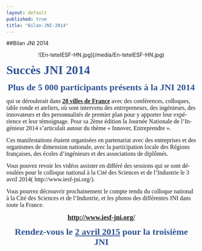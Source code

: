```yaml
---
layout: default
published: true
title: "Bilan-JNI-2014"
---
```


##Bilan JNI 2014
<body lang=FR link=blue vlink="#954F72" style='tab-interval:35.4pt'>
<p align=center /p>
![En-teteIESF-HN.jpg](/media/En-teteIESF-HN.jpg)

<div class=WordSection1>
<p class=MsoNormal style='mso-margin-top-alt:auto;mso-margin-bottom-alt:auto;
line-height:normal;mso-outline-level:1;vertical-align:top'><b><span
style='font-size:24.0pt;font-family:"Times New Roman","serif";mso-fareast-font-family:
"Times New Roman";color:#2F5496;mso-themecolor:accent5;mso-themeshade:191;
mso-font-kerning:18.0pt;mso-fareast-language:FR'>Succès JNI 2014</span></b></p>

<p class=MsoNormal align=center style='mso-margin-top-alt:auto;mso-margin-bottom-alt:
auto;text-align:center;line-height:normal;mso-outline-level:2;vertical-align:
top'><b><span style='font-size:18.0pt;font-family:"Times New Roman","serif";
mso-fareast-font-family:"Times New Roman";color:#2F5496;mso-themecolor:accent5;
mso-themeshade:191;mso-fareast-language:FR'>Plus de 5 000 participants présents
à la JNI 2014<o:p></o:p></span></b></p>

<p class=MsoNormal style='mso-margin-top-alt:auto;mso-margin-bottom-alt:auto;
line-height:normal;vertical-align:top'><span class=GramE><span
style='font-size:12.0pt;font-family:"Times New Roman","serif";mso-fareast-font-family:
"Times New Roman";mso-fareast-language:FR'>qui</span></span><span
style='font-size:12.0pt;font-family:"Times New Roman","serif";mso-fareast-font-family:
"Times New Roman";mso-fareast-language:FR'> se déroulerait dans <b><u>28 villes
de France</u></b> avec des conférences, colloques, table ronde et ateliers, où
sont intervenu des entrepreneurs, des ingénieurs, des innovateurs et des
personnalités de premier plan pour y apporter leur expérience et leur
témoignage. Pour sa 2ème édition la Journée Nationale de l’Ingénieur 2014
s’articulait autour du thème « Innover, Entreprendre ».<o:p></o:p></span></p>

<p class=MsoNormal style='mso-margin-top-alt:auto;mso-margin-bottom-alt:auto;
line-height:normal;vertical-align:top'><span style='font-size:12.0pt;
font-family:"Times New Roman","serif";mso-fareast-font-family:"Times New Roman";
mso-fareast-language:FR'>Ces manifestations étai<a name="_GoBack"></a>ent
organisées en partenariat avec des entreprises et des organismes de dimension
nationale, avec la participation locale des Régions françaises, des écoles
d’ingénieurs et des associations de diplômés.<o:p></o:p></span></p>

<p class=MsoNormal style='mso-margin-top-alt:auto;mso-margin-bottom-alt:auto;
line-height:normal;vertical-align:top'><span style='font-size:12.0pt;
font-family:"Times New Roman","serif";mso-fareast-font-family:"Times New Roman";
mso-fareast-language:FR'>Vous pouvez revoir les vidéos assister en différé des
sessions qui se sont déroulées pour le colloque national à la Cité des Sciences
et de l’Industrie le 3 avril 2014<span class=GramE>( </span></span>
<span style='font-size:12.0pt;font-family:"Times New Roman","serif";
mso-fareast-font-family:"Times New Roman";mso-fareast-language:FR'>http://www.iesf-jni.org/</span><span
style='font-size:12.0pt;font-family:"Times New Roman","serif";mso-fareast-font-family:
"Times New Roman";mso-fareast-language:FR'>).<o:p></o:p></span></p>

<p class=MsoNormal style='mso-margin-top-alt:auto;mso-margin-bottom-alt:auto;
line-height:normal;vertical-align:top'><span style='font-size:12.0pt;
font-family:"Times New Roman","serif";mso-fareast-font-family:"Times New Roman";
mso-fareast-language:FR'>Vous pourrez<span class=SpellE> décrouvrir</span>
prochainement le compte rendu du colloque national à la Cité des Sciences et de
l’Industrie, et les photos des différentes JNI dans toute la France.<o:p></o:p></span></p>

<p class=MsoNormal align=center style='mso-margin-top-alt:auto;mso-margin-bottom-alt:
auto;text-align:center;line-height:normal;mso-outline-level:3;vertical-align:
top'><a href="http://www.iesf-jni.org/"><b><span style='font-size:13.5pt;
font-family:"Times New Roman","serif";mso-fareast-font-family:"Times New Roman";
mso-fareast-language:FR'>http://www.iesf-jni.org/</span></b></a><b><span
style='font-size:13.5pt;font-family:"Times New Roman","serif";mso-fareast-font-family:
"Times New Roman";mso-fareast-language:FR'><o:p></o:p></span></b></p>

<p class=MsoNormal align=center style='mso-margin-top-alt:auto;mso-margin-bottom-alt:
auto;text-align:center;line-height:normal;mso-outline-level:2;vertical-align:
top'><b><span style='font-size:18.0pt;font-family:"Times New Roman","serif";
mso-fareast-font-family:"Times New Roman";color:#2F5496;mso-themecolor:accent5;
mso-themeshade:191;mso-fareast-language:FR'>Rendez-vous le <u>2 avril 2015</u>
pour la troisième JNI<o:p></o:p></span></b></p>

<p class=MsoNormal><o:p>&nbsp;</o:p></p>

</div>

</body>